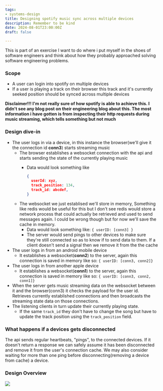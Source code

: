 ```yaml
---
tags:
- systems-design
title: Designing spotify music sync across multiple devices
description: Remember to be kind
date: 2024-08-01T23:00:00Z
draft: false

---
```

This is part of an exercise I want to do where i put myself in the shoes of software engineers and think about how they probably approached solving software engineering problems.

### Scope
- A user can login into spotify on multiple devices
- If a user is playing a track on their browser this track and it's currently seeked position should be synced across multiple devices


**Disclaimer!!! I'm not really sure of how spotify is able to achieve this. I didn't see any blog post on their engineering blog about this. The most information i have gotten is from inspecting their http requests during music streaming, which tells something but not much**

### Design dive-in
- The user logs in via a device, in this instance the browser(we'll give it the connection id **conn3**) starts streaming music
	- The browser establishes a websocket connection with the api and starts sending the state of the currently playing music
		- Data would look something like

            ```json
            {
              userId: xyz,
              track_position: 134,
              track_id: abcdef,
            }
            ```
	- The websocket we just establised we'll store in memory, Something like redis would be useful for this but I don't see redis would store a network process that could actually be retrieved and used to send messages again. I could be wrong though but for now we'll save the cache in memory.
		- Data would look something like:
		  `{ userID: [conn3] }`
		- The server would send pings to other devices to make sure they're still connected so as to know if to send data to them. If a client doesn't send a signal then we remove it from the the cache
- The user logs in from an android mobile device
	- It establishes a websocket(**conn2**) to the server, again this connection is saved in memory like so:
    `{ userID: [conn3, conn2]}`
- The user logs in from another apple device
	- It establishes a websocket(**conn1**) to the server, again this connection is saved in memory like so:
    `{ userID: [conn3, conn2, conn1]}`
- When the server gets music streaming data on the websocket between it and the browser(conn3) it checks the payload for the user id. Retrieves currently established connections and then broadcasts the streaming state data on those connections.
- The listening clients in turn update their currently playing state.
  - If the same `track_id` they don't have to change the song but have to update the track position using the `track_position` field.

### What happens if a devices gets disconnected
The api sends regular heartbeats, "pings", to the connected devices. If it doesn't return a response we can safely assume it has been disconnected and remove it from the user's connection cache. We may also consider waiting for more than one ping before disconnecting(removing a device from cache) a device.


### Design Overview
![](/spotify-music-sync-design.png)
